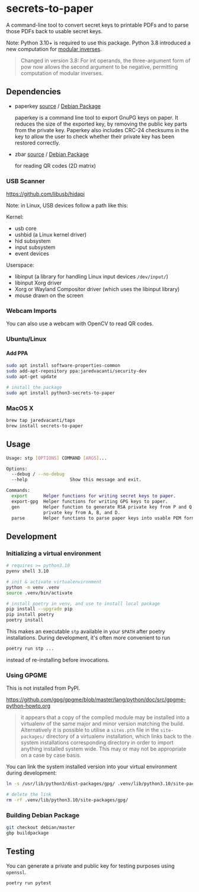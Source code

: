 # secrets-to-paper

A command-line tool to convert secret keys to printable PDFs and to parse those
PDFs back to usable secret keys.

Note: Python 3.10+ is required to use this package.
Python 3.8 introduced a new computation for
[modular inverses](https://docs.python.org/3/library/functions.html#pow).

> Changed in version 3.8: For int operands, the three-argument form of pow now
> allows the second argument to be negative, permitting computation of modular
> inverses.

## Dependencies

- paperkey [source](http://www.jabberwocky.com/software/paperkey/)
  / [Debian Package](https://packages.debian.org/sid/paperkey)

  paperkey is a command line tool to export GnuPG keys on paper. It reduces the
  size of the exported key, by removing the public key parts from the private
  key. Paperkey also includes CRC-24 checksums in the key to allow the user
  to check whether their private key has been restored correctly.

- zbar [source](https://github.com/mchehab/zbar)
  / [Debian Package](https://packages.debian.org/sid/libzbar0)

  for reading QR codes (2D matrix)

### USB Scanner

<https://github.com/libusb/hidapi>

Note: in Linux, USB devices follow a path like this:

Kernel:

- usb core
- ushbid (a Linux kernel driver)
- hid subsystem
- input subsystem
- event devices

Userspace:

- libinput (a library for handling Linux input devices `/dev/input/`)
- libinput Xorg driver
- Xorg or Wayland Compositor driver (which uses the libinput library)
- mouse drawn on the screen

### Webcam Imports

You can also use a webcam with OpenCV to read QR codes.

### Ubuntu/Linux

#### Add PPA

```bash
sudo apt install software-properties-common
sudo add-apt-repository ppa:jaredvacanti/security-dev
sudo apt-get update

# install the package
sudo apt install python3-secrets-to-paper
```

### MacOS X

```bash
brew tap jaredvacanti/taps
brew install secrets-to-paper
```

## Usage

```bash
Usage: stp [OPTIONS] COMMAND [ARGS]...

Options:
  --debug / --no-debug
  --help                Show this message and exit.

Commands:
  export      Helper functions for writing secret keys to paper.
  export-gpg  Helper functions for writing GPG keys to paper.
  gen         Helper function to generate RSA private key from P and Q or ECC
              private key from A, B, and D.
  parse       Helper functions to parse paper keys into usable PEM format.
```

## Development

### Initializing a virtual environment

```bash
# requires >= python3.10
pyenv shell 3.10

# init & activate virtualenvironment
python -m venv .venv
source .venv/bin/activate

# install poetry in venv, and use to install local package
pip install --upgrade pip
pip install poetry
poetry install
```

This makes an executable `stp` available in your `$PATH` after poetry
installations. During development, it's often more convenient to run

```bash
poetry run stp ...
```

instead of re-installing before invocations.

### Using GPGME

This is not installed from PyPI.

<https://github.com/gpg/gpgme/blob/master/lang/python/doc/src/gpgme-python-howto.org>

> it appears that a copy of the compiled module
> may be installed into a virtualenv of the same major and minor version
> matching the build. Alternatively it is possible to utilise a `sites.pth`
> file in the `site-packages/` directory of a virtualenv installation, which
> links back to the system installations corresponding directory in order to
> import anything installed system wide. This may or may not be appropriate
> on a case by case basis.

You can link the system installed version into your virtual environment during
development:

```bash
ln -s /usr/lib/python3/dist-packages/gpg/ .venv/lib/python3.10/site-packages/

# delete the link
rm -rf .venv/lib/python3.10/site-packages/gpg/
```

### Building Debian Package

```bash
git checkout debian/master
gbp buildpackage
```

## Testing

You can generate a private and public key for testing purposes using `openssl`.

```bash
poetry run pytest
```
